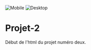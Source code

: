 ![Mobile](https://user-images.githubusercontent.com/85112285/125480292-bf1b8817-e42d-4863-8bd6-520129c5a60e.png)
![Desktop](https://user-images.githubusercontent.com/85112285/125480317-c35c4c1f-6d8f-4c33-b03e-dc7cad1be11a.png)
# Projet-2
Début de l'html du projet numéro deux.
